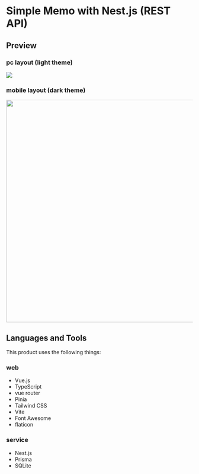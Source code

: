 # Simple Memo with Nest.js (REST API)

## Preview

### pc layout (light theme)

<img src="https://user-images.githubusercontent.com/107479598/233389181-b8908749-aaaa-41e7-9673-ac17e70e2011.png"/>

### mobile layout (dark theme)

<img src="https://user-images.githubusercontent.com/107479598/233389973-5a48438f-bb67-42f4-8417-5a6c8ad67917.png" height="600"/>

## Languages and Tools

This product uses the following things:

### web

- Vue.js
- TypeScript
- vue router
- Pinia
- Tailwind CSS
- Vite
- Font Awesome
- flaticon

### service

- Nest.js
- Prisma
- SQLite

